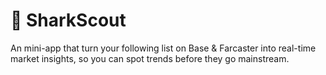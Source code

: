 # 🦈 SharkScout

An mini-app that turn your following list on Base & Farcaster into real-time market insights, so you can spot trends before they go mainstream.
